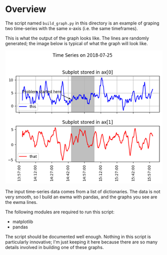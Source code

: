 # Overview

The script named `build_graph.py` in this directory is an example of graping
two time-series with the same x-axis (i.e. the same timeframes).

This is what the output of the graph looks like.  The lines are randomly
generated; the image below is typical of what the graph will look like.

![output graph](https://raw.githubusercontent.com/mpenning/python_graphing/master/subplots_labels_shading/graph.png)

The input time-series data comes from a list of dictionaries.  The data is not
very smooth, so I build an ewma with pandas, and the graphs you see are the 
ewma lines.

The following modules are required to run this script:

- matplotlib
- pandas

The script should be documented well enough.  Nothing in this script is 
particularly innovative; I'm just keeping it here because there are so many
details involved in building one of these graphs.
